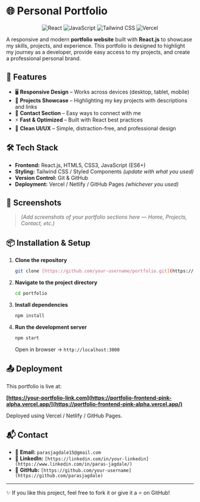 # 🌐 Personal Portfolio

<div align="center">

![React](https://img.shields.io/badge/React-20232A?style=for-the-badge&logo=react&logoColor=61DAFB)
![JavaScript](https://img.shields.io/badge/JavaScript-F7DF1E?style=for-the-badge&logo=javascript&logoColor=black)
![Tailwind CSS](https://img.shields.io/badge/Tailwind_CSS-38B2AC?style=for-the-badge&logo=tailwind-css&logoColor=white)
![Vercel](https://img.shields.io/badge/Vercel-000000?style=for-the-badge&logo=vercel&logoColor=white)
</div>

A responsive and modern **portfolio website** built with **React.js** to showcase my skills, projects, and experience. This portfolio is designed to highlight my journey as a developer, provide easy access to my projects, and create a professional personal brand.

## 🚀 Features

-   🖥️ **Responsive Design** – Works across devices (desktop, tablet, mobile)
-   📂 **Projects Showcase** – Highlighting my key projects with descriptions and links
-   📧 **Contact Section** – Easy ways to connect with me
-   ⚡ **Fast & Optimized** – Built with React best practices
-   🎨 **Clean UI/UX** – Simple, distraction-free, and professional design

## 🛠️ Tech Stack

-   **Frontend:** React.js, HTML5, CSS3, JavaScript (ES6+)
-   **Styling:** Tailwind CSS / Styled Components *(update with what you used)*
-   **Version Control:** Git & GitHub
-   **Deployment:** Vercel / Netlify / GitHub Pages *(whichever you used)*

## 📸 Screenshots

> *(Add screenshots of your portfolio sections here — Home, Projects, Contact, etc.)*

## 📦 Installation & Setup

1.  **Clone the repository**
    ```bash
    git clone [https://github.com/your-username/portfolio.git](https://github.com/your-username/portfolio.git)
    ```
2.  **Navigate to the project directory**
    ```bash
    cd portfolio
    ```
3.  **Install dependencies**
    ```bash
    npm install
    ```
4.  **Run the development server**
    ```bash
    npm start
    ```
    Open in browser → `http://localhost:3000`

## 📤 Deployment

This portfolio is live at:

**[https://your-portfolio-link.com](https://portfolio-frontend-pink-alpha.vercel.app/](https://portfolio-frontend-pink-alpha.vercel.app/)**

Deployed using Vercel / Netlify / GitHub Pages.

## 📬 Contact

-   📧 **Email:** `parasjagdale15@gmail.com`
-   💼 **LinkedIn:** `[https://linkedin.com/in/your-linkedin](https://www.linkedin.com/in/paras-jagdale/)`
-   🐙 **GitHub:** `[https://github.com/your-username](https://github.com/parasjagdale)`

---

✨ If you like this project, feel free to fork it or give it a ⭐ on GitHub!
